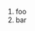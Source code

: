 ﻿<properties
	pageTitle="HTML"
	description="bla bla bla"
	slug="html"
	keywords="html, intellisense, html5, xhtml"
/>

1. foo
2. bar